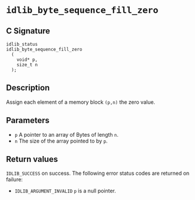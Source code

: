 # `idlib_byte_sequence_fill_zero`

## C Signature
```
idlib_status
idlib_byte_sequence_fill_zero
  (
    void* p,
    size_t n
  );
```

## Description
Assign each element of a memory block `(p,n)` the zero value.

## Parameters
- `p` A pointer to an array of Bytes of length `n`.
- `n` The size of the array pointed to by `p`.

## Return values
`IDLIB_SUCCESS` on success.
The following error status codes are returned on failure:
- `IDLIB_ARGUMENT_INVALID` `p` is a null pointer.
